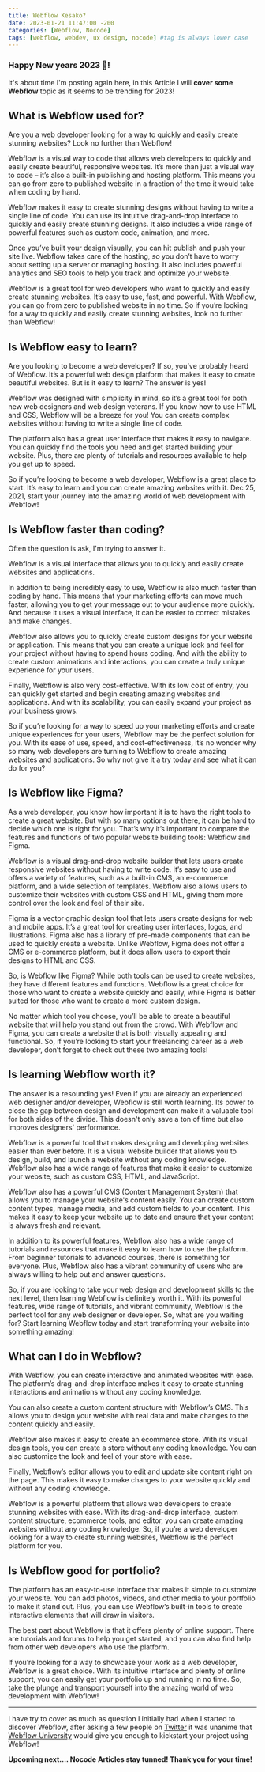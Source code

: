 ```yaml
---
title: Webflow Kesako?
date: 2023-01-21 11:47:00 -200
categories: [Webflow, Nocode]
tags: [webflow, webdev, ux design, nocode] #tag is always lower case
---
```


### Happy New years 2023 🎉!

It's about time I'm posting again here, in this Article I will **cover some Webflow** topic as it seems to be trending for 2023!

## What is Webflow used for?

Are you a web developer looking for a way to quickly and easily create stunning websites? Look no further than Webflow!

Webflow is a visual way to code that allows web developers to quickly and easily create beautiful, responsive websites. It’s more than just a visual way to code – it’s also a built-in publishing and hosting platform. This means you can go from zero to published website in a fraction of the time it would take when coding by hand.

Webflow makes it easy to create stunning designs without having to write a single line of code. You can use its intuitive drag-and-drop interface to quickly and easily create stunning designs. It also includes a wide range of powerful features such as custom code, animation, and more.

Once you’ve built your design visually, you can hit publish and push your site live. Webflow takes care of the hosting, so you don’t have to worry about setting up a server or managing hosting. It also includes powerful analytics and SEO tools to help you track and optimize your website.

Webflow is a great tool for web developers who want to quickly and easily create stunning websites. It’s easy to use, fast, and powerful. With Webflow, you can go from zero to published website in no time. So if you’re looking for a way to quickly and easily create stunning websites, look no further than Webflow!

## Is Webflow easy to learn?

Are you looking to become a web developer? If so, you’ve probably heard of Webflow. It’s a powerful web design platform that makes it easy to create beautiful websites. But is it easy to learn? The answer is yes!

Webflow was designed with simplicity in mind, so it’s a great tool for both new web designers and web design veterans. If you know how to use HTML and CSS, Webflow will be a breeze for you! You can create complex websites without having to write a single line of code.

The platform also has a great user interface that makes it easy to navigate. You can quickly find the tools you need and get started building your website. Plus, there are plenty of tutorials and resources available to help you get up to speed.

So if you’re looking to become a web developer, Webflow is a great place to start. It’s easy to learn and you can create amazing websites with it. Dec 25, 2021, start your journey into the amazing world of web development with Webflow!

## Is Webflow faster than coding?

Often the question is ask, I'm trying to answer it.

Webflow is a visual interface that allows you to quickly and easily create websites and applications.

In addition to being incredibly easy to use, Webflow is also much faster than coding by hand. This means that your marketing efforts can move much faster, allowing you to get your message out to your audience more quickly. And because it uses a visual interface, it can be easier to correct mistakes and make changes.

Webflow also allows you to quickly create custom designs for your website or application. This means that you can create a unique look and feel for your project without having to spend hours coding. And with the ability to create custom animations and interactions, you can create a truly unique experience for your users.

Finally, Webflow is also very cost-effective. With its low cost of entry, you can quickly get started and begin creating amazing websites and applications. And with its scalability, you can easily expand your project as your business grows.

So if you’re looking for a way to speed up your marketing efforts and create unique experiences for your users, Webflow may be the perfect solution for you. With its ease of use, speed, and cost-effectiveness, it’s no wonder why so many web developers are turning to Webflow to create amazing websites and applications. So why not give it a try today and see what it can do for you?

## Is Webflow like Figma?

As a web developer, you know how important it is to have the right tools to create a great website. But with so many options out there, it can be hard to decide which one is right for you. That’s why it’s important to compare the features and functions of two popular website building tools: Webflow and Figma.

Webflow is a visual drag-and-drop website builder that lets users create responsive websites without having to write code. It’s easy to use and offers a variety of features, such as a built-in CMS, an e-commerce platform, and a wide selection of templates. Webflow also allows users to customize their websites with custom CSS and HTML, giving them more control over the look and feel of their site.

Figma is a vector graphic design tool that lets users create designs for web and mobile apps. It’s a great tool for creating user interfaces, logos, and illustrations. Figma also has a library of pre-made components that can be used to quickly create a website. Unlike Webflow, Figma does not offer a CMS or e-commerce platform, but it does allow users to export their designs to HTML and CSS.

So, is Webflow like Figma? While both tools can be used to create websites, they have different features and functions. Webflow is a great choice for those who want to create a website quickly and easily, while Figma is better suited for those who want to create a more custom design.

No matter which tool you choose, you’ll be able to create a beautiful website that will help you stand out from the crowd. With Webflow and Figma, you can create a website that is both visually appealing and functional. So, if you’re looking to start your freelancing career as a web developer, don’t forget to check out these two amazing tools!

## Is learning Webflow worth it?

The answer is a resounding yes! Even if you are already an experienced web designer and/or developer, Webflow is still worth learning. Its power to close the gap between design and development can make it a valuable tool for both sides of the divide. This doesn't only save a ton of time but also improves designers' performance.

Webflow is a powerful tool that makes designing and developing websites easier than ever before. It is a visual website builder that allows you to design, build, and launch a website without any coding knowledge. Webflow also has a wide range of features that make it easier to customize your website, such as custom CSS, HTML, and JavaScript.

Webflow also has a powerful CMS (Content Management System) that allows you to manage your website's content easily. You can create custom content types, manage media, and add custom fields to your content. This makes it easy to keep your website up to date and ensure that your content is always fresh and relevant.

In addition to its powerful features, Webflow also has a wide range of tutorials and resources that make it easy to learn how to use the platform. From beginner tutorials to advanced courses, there is something for everyone. Plus, Webflow also has a vibrant community of users who are always willing to help out and answer questions.

So, if you are looking to take your web design and development skills to the next level, then learning Webflow is definitely worth it. With its powerful features, wide range of tutorials, and vibrant community, Webflow is the perfect tool for any web designer or developer. So, what are you waiting for? Start learning Webflow today and start transforming your website into something amazing!

## What can I do in Webflow?

With Webflow, you can create interactive and animated websites with ease. The platform’s drag-and-drop interface makes it easy to create stunning interactions and animations without any coding knowledge.

You can also create a custom content structure with Webflow’s CMS. This allows you to design your website with real data and make changes to the content quickly and easily.

Webflow also makes it easy to create an ecommerce store. With its visual design tools, you can create a store without any coding knowledge. You can also customize the look and feel of your store with ease.

Finally, Webflow’s editor allows you to edit and update site content right on the page. This makes it easy to make changes to your website quickly and without any coding knowledge.

Webflow is a powerful platform that allows web developers to create stunning websites with ease. With its drag-and-drop interface, custom content structure, ecommerce tools, and editor, you can create amazing websites without any coding knowledge. So, if you’re a web developer looking for a way to create stunning websites, Webflow is the perfect platform for you.

## Is Webflow good for portfolio?

The platform has an easy-to-use interface that makes it simple to customize your website. You can add photos, videos, and other media to your portfolio to make it stand out. Plus, you can use Webflow’s built-in tools to create interactive elements that will draw in visitors.

The best part about Webflow is that it offers plenty of online support. There are tutorials and forums to help you get started, and you can also find help from other web developers who use the platform.

If you’re looking for a way to showcase your work as a web developer, Webflow is a great choice. With its intuitive interface and plenty of online support, you can easily get your portfolio up and running in no time. So, take the plunge and transport yourself into the amazing world of web development with Webflow!

---

I have try to cover as much as question I initially had when I started to discover Webflow, after asking a few people on [Twitter](https://twitter.com/ShvzFR) it was unanime that [Webflow University](https://university.webflow.com/) would give you enough to kickstart your project using Webflow!

**Upcoming next.... Nocode Articles stay tunned! Thank you for your time!**
